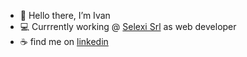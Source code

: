 - 🖖 Hello there, I’m Ivan
- 💻 Currrently working @ <a href="https://www.selexi.it">Selexi Srl</a> as web developer
- ☕ find me on <a href="https://www.linkedin.com/in/ivan-b-97787394/">linkedin</a>

<!---
BottyIvan/BottyIvan is a ✨ special ✨ repository because its `README.md` (this file) appears on your GitHub profile.
You can click the Preview link to take a look at your changes.
--->
